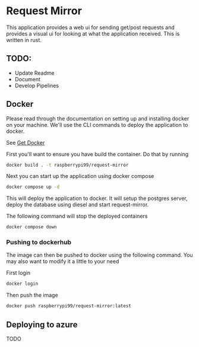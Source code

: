 # Request Mirror
This application provides a web ui for sending get/post requests and provides a visual ui for looking at what the application received. This is written in rust.

## TODO:
 - Update Readme
 - Document
 - Develop Pipelines
## Docker

Please read through the documentation on setting up and installing docker on your machine.
We'll use the CLI commands to deploy the application to docker.

See [Get Docker](https://docs.docker.com/get-docker/)

First you'll want to ensure you have build the container. Do that by running

```bash
docker build . -t raspberrypi99/request-mirror
```

Next you can start up the application using docker compose

```bash
docker compose up -d
```

This will deploy the application to docker. It will setup the postgres server, deploy the database using diesel and start request-mirror.

The following command will stop the deployed containers

```bash
docker compose down
```

### Pushing to dockerhub

The image can then be pushed to docker using the following command. You may also want to modify it a little to your need

First login
```bash
docker login
```

Then push the image
```bash
docker push raspberrypi99/request-mirror:latest
```

## Deploying to azure

TODO
